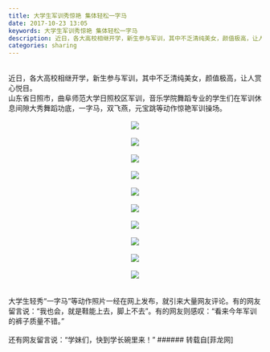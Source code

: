 ```yaml
---
title: 大学生军训秀惊艳 集体轻松一字马
date: 2017-10-23 13:05
keywords: 大学生军训秀惊艳 集体轻松一字马
description: 近日，各大高校相继开学，新生参与军训，其中不乏清纯美女，颜值极高，让人赏心悦目。山东省日照市，曲阜师范大学日照校区军训，音乐学院舞蹈专业的学生们在军训休息间隙大秀舞蹈功底，一字马，双飞燕，元宝跳等动作惊艳军训操场。 大学生轻秀“一字马”等动作照片一经在网上发布，就引来大量网友评论。有的网友留言说：“我也会，就是鞋能上去，脚上不去”。有的网友则感叹：“看来今年军训的裤子质量不错。”还有网友留言说：“学妹们，快到学长碗里来！”
categories: sharing
---
```

<td class="t_f" id="postmessage_943002">

<br/>
近日，各大高校相继开学，新生参与军训，其中不乏清纯美女，颜值极高，让人赏心悦目。<br/>
山东省日照市，曲阜师范大学日照校区军训，音乐学院舞蹈专业的学生们在军训休息间隙大秀舞蹈功底，一字马，双飞燕，元宝跳等动作惊艳军训操场。 <br/>
<br/>
<div align="center">

<img aid="656002" data-cf-modified-6f96e88659b4dfe0015951c3-="" file="data/attachment/forum/201710/22/190216rfsstyvqb0q7zq60.jpg.thumb.jpg" id="aimg_656002" inpost="1" onclick="" onmouseover="" src="http://www.flw.ph/data/attachment/forum/201710/22/190216rfsstyvqb0q7zq60.jpg" style="cursor:pointer" zoomfile="data/attachment/forum/201710/22/190216rfsstyvqb0q7zq60.jpg"/>


<br/>
<br/>

<img aid="656001" data-cf-modified-6f96e88659b4dfe0015951c3-="" file="data/attachment/forum/201710/22/190214n35ttmulqdcodu3q.jpg.thumb.jpg" id="aimg_656001" inpost="1" onclick="" onmouseover="" src="http://www.flw.ph/data/attachment/forum/201710/22/190214n35ttmulqdcodu3q.jpg" style="cursor:pointer" zoomfile="data/attachment/forum/201710/22/190214n35ttmulqdcodu3q.jpg"/>


<br/>
<br/>

<img aid="656000" data-cf-modified-6f96e88659b4dfe0015951c3-="" file="data/attachment/forum/201710/22/190211zfs2dpk8kf6dkdsp.jpg.thumb.jpg" id="aimg_656000" inpost="1" onclick="" onmouseover="" src="http://www.flw.ph/data/attachment/forum/201710/22/190211zfs2dpk8kf6dkdsp.jpg" style="cursor:pointer" zoomfile="data/attachment/forum/201710/22/190211zfs2dpk8kf6dkdsp.jpg"/>


<br/>
<br/>

<img aid="655999" data-cf-modified-6f96e88659b4dfe0015951c3-="" file="data/attachment/forum/201710/22/190208kx929x4x9ottbvo4.jpg.thumb.jpg" id="aimg_655999" inpost="1" onclick="" onmouseover="" src="http://www.flw.ph/data/attachment/forum/201710/22/190208kx929x4x9ottbvo4.jpg" style="cursor:pointer" zoomfile="data/attachment/forum/201710/22/190208kx929x4x9ottbvo4.jpg"/>


<br/>
<br/>

<img aid="655998" data-cf-modified-6f96e88659b4dfe0015951c3-="" file="data/attachment/forum/201710/22/190205mbkbb83bxffx3eky.jpg.thumb.jpg" id="aimg_655998" inpost="1" onclick="" onmouseover="" src="http://www.flw.ph/data/attachment/forum/201710/22/190205mbkbb83bxffx3eky.jpg" style="cursor:pointer" zoomfile="data/attachment/forum/201710/22/190205mbkbb83bxffx3eky.jpg"/>


<br/>
<br/>

<img aid="655997" data-cf-modified-6f96e88659b4dfe0015951c3-="" file="data/attachment/forum/201710/22/190203at7ha66g1aitzqkn.jpg.thumb.jpg" id="aimg_655997" inpost="1" onclick="" onmouseover="" src="http://www.flw.ph/data/attachment/forum/201710/22/190203at7ha66g1aitzqkn.jpg" style="cursor:pointer" zoomfile="data/attachment/forum/201710/22/190203at7ha66g1aitzqkn.jpg"/>


<br/>
<br/>

<img aid="655996" data-cf-modified-6f96e88659b4dfe0015951c3-="" file="data/attachment/forum/201710/22/190200ylzq6kwxlozslwgk.jpg.thumb.jpg" id="aimg_655996" inpost="1" onclick="" onmouseover="" src="http://www.flw.ph/data/attachment/forum/201710/22/190200ylzq6kwxlozslwgk.jpg" style="cursor:pointer" zoomfile="data/attachment/forum/201710/22/190200ylzq6kwxlozslwgk.jpg"/>


<br/>
<br/>

<img aid="655995" data-cf-modified-6f96e88659b4dfe0015951c3-="" file="data/attachment/forum/201710/22/190157onvcv9b17d617wqh.jpg.thumb.jpg" id="aimg_655995" inpost="1" onclick="" onmouseover="" src="http://www.flw.ph/data/attachment/forum/201710/22/190157onvcv9b17d617wqh.jpg" style="cursor:pointer" zoomfile="data/attachment/forum/201710/22/190157onvcv9b17d617wqh.jpg"/>


<br/>
<br/>

<img aid="655994" data-cf-modified-6f96e88659b4dfe0015951c3-="" file="data/attachment/forum/201710/22/190153o2ddeu5k4ancia5w.jpg.thumb.jpg" id="aimg_655994" inpost="1" onclick="" onmouseover="" src="http://www.flw.ph/data/attachment/forum/201710/22/190153o2ddeu5k4ancia5w.jpg" style="cursor:pointer" zoomfile="data/attachment/forum/201710/22/190153o2ddeu5k4ancia5w.jpg"/>


<br/>
<br/>

<img aid="655993" data-cf-modified-6f96e88659b4dfe0015951c3-="" file="data/attachment/forum/201710/22/190121eyd2k22oyklchzmw.jpg.thumb.jpg" id="aimg_655993" inpost="1" onclick="" onmouseover="" src="http://www.flw.ph/data/attachment/forum/201710/22/190121eyd2k22oyklchzmw.jpg" style="cursor:pointer" zoomfile="data/attachment/forum/201710/22/190121eyd2k22oyklchzmw.jpg"/>


</div><br/>
<br/>
大学生轻秀“一字马”等动作照片一经在网上发布，就引来大量网友评论。有的网友留言说：“我也会，就是鞋能上去，脚上不去”。有的网友则感叹：“看来今年军训的裤子质量不错。”<br/>
<br/>
还有网友留言说：“学妹们，快到学长碗里来！”</td>
###### 转载自[菲龙网]